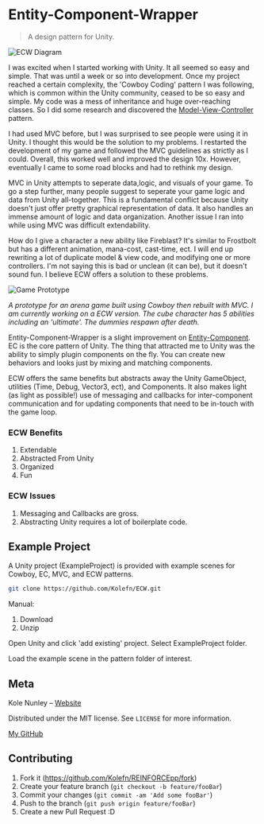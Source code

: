 # Entity-Component-Wrapper
> A design pattern for Unity.

![ECW Diagram](https://kolenunley.com/portfolio/img/ECW_Diagram.jpg)

I was excited when I started working with Unity. It all seemed so easy and simple. That was until a week or so into development. Once my project reached a certain complexity, the 'Cowboy Coding' pattern I was following, which is common within the Unity community, ceased to be so easy and simple. My code was a mess of inheritance and huge over-reaching classes. So I did some research and discovered the [Model-View-Controller](https://en.wikipedia.org/wiki/Model%E2%80%93view%E2%80%93controller) pattern.

I had used MVC before, but I was surprised to see people were using it in Unity. I thought this would be the solution to my problems. I restarted the development of my game and followed the MVC guidelines as strictly as I could. Overall, this worked well and improved the design 10x. However, eventually I came to some road blocks and had to rethink my design. 

MVC in Unity attempts to seperate data,logic, and visuals of your game. To go a step further, many people suggest to seperate your game logic and data from Unity all-together. This is a fundamental conflict because Unity doesn't just offer pretty graphical representation of data. It also handles an immense amount of logic and data organization. Another issue I ran into while using MVC was difficult extendability.

How do I give a character a new ability like Fireblast? It's similar to Frostbolt but has a different animation, mana-cost, cast-time, ect. I will end up rewriting a lot of duplicate model & view code, and modifying one or more controllers. I'm not saying this is bad or unclean (it can be), but it doesn't sound fun. I believe ECW offers a solution to these problems.


![Game Prototype](https://kolenunley.com/portfolio/img/ECW_Prototype_Game.gif)

*A prototype for an arena game built using Cowboy then rebuilt with MVC. I am currently working on a ECW version. The cube character has 5 abilities including an 'ultimate'. The dummies respawn after death.*


Entity-Component-Wrapper is a slight improvement on [Entity-Component](https://en.wikipedia.org/wiki/Entity%E2%80%93component%E2%80%93system). EC is the core pattern of Unity. The thing that attracted me to Unity was the ability to simply plugin components on the fly. You can create new behaviors and looks just by mixing and matching components. 

ECW offers the same benefits but abstracts away the Unity GameObject, utilities (Time, Debug, Vector3, ect), and Components. It also makes light (as light as possible!) use of messaging and callbacks for inter-component communication and for updating components that need to be in-touch with the game loop.

### ECW Benefits
1. Extendable
2. Abstracted From Unity
3. Organized
4. Fun

### ECW Issues
1. Messaging and Callbacks are gross.
2. Abstracting Unity requires a lot of boilerplate code. 

## Example Project

A Unity project (ExampleProject) is provided with example scenes for Cowboy, EC, MVC, and ECW patterns.

```sh
git clone https://github.com/Kolefn/ECW.git
```
Manual: 

1. Download
2. Unzip


Open Unity and click 'add existing' project. Select ExampleProject folder.

Load the example scene in the pattern folder of interest.

## Meta

Kole Nunley – [Website](https://kolenunley.com)

Distributed under the MIT license. See ``LICENSE`` for more information.

[My GitHub](https://github.com/Kolefn/)

## Contributing

1. Fork it (<https://github.com/Kolefn/REINFORCEpp/fork>)
2. Create your feature branch (`git checkout -b feature/fooBar`)
3. Commit your changes (`git commit -am 'Add some fooBar'`)
4. Push to the branch (`git push origin feature/fooBar`)
5. Create a new Pull Request :D
